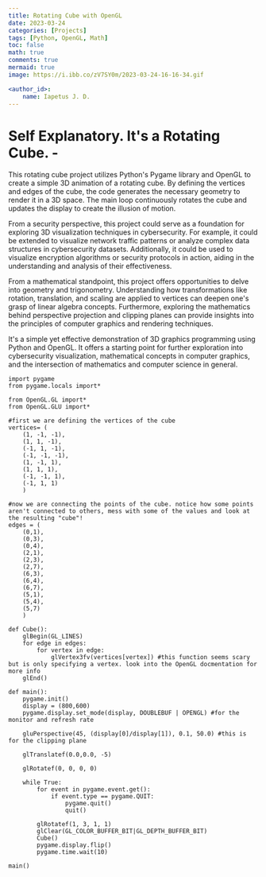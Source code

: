 ```yaml
---
title: Rotating Cube with OpenGL
date: 2023-03-24
categories: [Projects]
tags: [Python, OpenGL, Math]
toc: false
math: true
comments: true
mermaid: true
image: https://i.ibb.co/zV7SY0m/2023-03-24-16-16-34.gif

<author_id>:
    name: Iapetus J. D.
---
```

# Self Explanatory. It's a Rotating Cube. - 

This rotating cube project utilizes Python's Pygame library and OpenGL to create a simple 3D animation of a rotating cube. By defining the vertices and edges of the cube, the code generates the necessary geometry to render it in a 3D space. The main loop continuously rotates the cube and updates the display to create the illusion of motion.

From a security perspective, this project could serve as a foundation for exploring 3D visualization techniques in cybersecurity. For example, it could be extended to visualize network traffic patterns or analyze complex data structures in cybersecurity datasets. Additionally, it could be used to visualize encryption algorithms or security protocols in action, aiding in the understanding and analysis of their effectiveness.

From a mathematical standpoint, this project offers opportunities to delve into geometry and trigonometry. Understanding how transformations like rotation, translation, and scaling are applied to vertices can deepen one's grasp of linear algebra concepts. Furthermore, exploring the mathematics behind perspective projection and clipping planes can provide insights into the principles of computer graphics and rendering techniques.

It's a simple yet effective demonstration of 3D graphics programming using Python and OpenGL. It offers a starting point for further exploration into cybersecurity visualization, mathematical concepts in computer graphics, and the intersection of mathematics and computer science in general.

```
import pygame
from pygame.locals import*

from OpenGL.GL import*
from OpenGL.GLU import*

#first we are defining the vertices of the cube
vertices= (
    (1, -1, -1),
    (1, 1, -1),
    (-1, 1, -1),
    (-1, -1, -1),
    (1, -1, 1),
    (1, 1, 1),
    (-1, -1, 1),
    (-1, 1, 1)
    )

#now we are connecting the points of the cube. notice how some points aren't connected to others, mess with some of the values and look at the resulting "cube"!
edges = (
    (0,1),
    (0,3),
    (0,4),
    (2,1),
    (2,3),
    (2,7),
    (6,3),
    (6,4),
    (6,7),
    (5,1),
    (5,4),
    (5,7)
    )

def Cube():
    glBegin(GL_LINES)
    for edge in edges:  
        for vertex in edge:
            glVertex3fv(vertices[vertex]) #this function seems scary but is only specifying a vertex. look into the OpenGL docmentation for more info
    glEnd()

def main():
    pygame.init()
    display = (800,600)
    pygame.display.set_mode(display, DOUBLEBUF | OPENGL) #for the monitor and refresh rate

    gluPerspective(45, (display[0]/display[1]), 0.1, 50.0) #this is for the clipping plane

    glTranslatef(0.0,0.0, -5) 

    glRotatef(0, 0, 0, 0)

    while True:
        for event in pygame.event.get():
            if event.type == pygame.QUIT:
                pygame.quit()
                quit()

        glRotatef(1, 3, 1, 1)
        glClear(GL_COLOR_BUFFER_BIT|GL_DEPTH_BUFFER_BIT)
        Cube()
        pygame.display.flip()
        pygame.time.wait(10)

main()
```